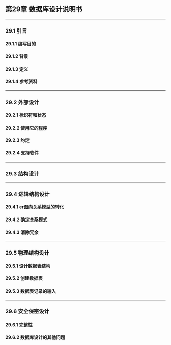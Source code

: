 ## 第29章 数据库设计说明书

---

### 29.1 引言
#### 29.1.1 编写目的
#### 29.1.2 背景
#### 29.1.3 定义
#### 29.1.4 参考资料

---

### 29.2 外部设计
#### 29.2.1 标识符和状态
#### 29.2.2 使用它的程序
#### 29.2.3 约定
#### 29.2.4 支持软件

---

### 29.3 结构设计

---

### 29.4 逻辑结构设计
#### 29.4.1 er图向关系模型的转化
#### 29.4.2 确定关系模式
#### 29.4.3 消除冗余

---

### 29.5 物理结构设计
#### 29.5.1 设计数据表结构
#### 29.5.2 创建数据表
#### 29.5.3 数据表记录的输入

---

### 29.6 安全保密设计
#### 29.6.1 完整性
#### 29.6.2 数据库设计的其他问题